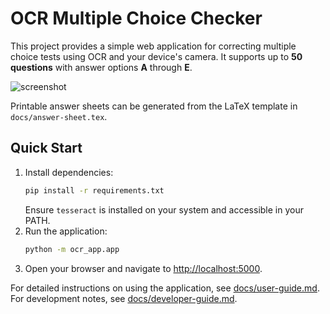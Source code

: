 # OCR Multiple Choice Checker

This project provides a simple web application for correcting multiple choice tests using OCR and your device's camera. It supports up to **50 questions** with answer options **A** through **E**.

![screenshot](docs/screenshot.png)

Printable answer sheets can be generated from the LaTeX template in `docs/answer-sheet.tex`.

## Quick Start

1. Install dependencies:
   ```bash
   pip install -r requirements.txt
   ```
   Ensure `tesseract` is installed on your system and accessible in your PATH.
2. Run the application:
   ```bash
   python -m ocr_app.app
   ```
3. Open your browser and navigate to [http://localhost:5000](http://localhost:5000).

For detailed instructions on using the application, see [docs/user-guide.md](docs/user-guide.md).
For development notes, see [docs/developer-guide.md](docs/developer-guide.md).
